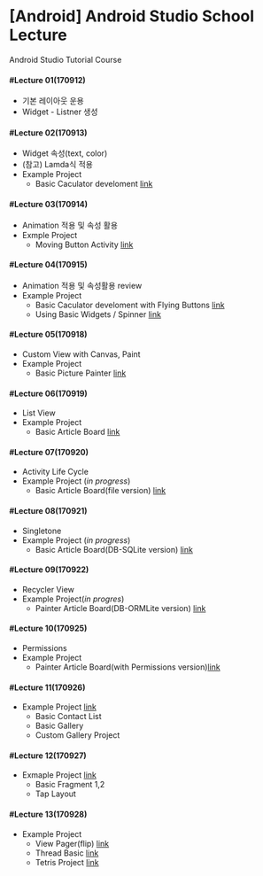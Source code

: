 # [Android] Android Studio School Lecture

Android Studio Tutorial Course

#### #Lecture 01(170912)
  * 기본 레이아웃 운용
  * Widget - Listner 생성
#### #Lecture 02(170913)
  * Widget 속성(text, color)
  * (참고) Lamda식 적용
  * Example Project
    * Basic Caculator develoment [link](https://github.com/RicheyHans/-Android-Android_Studio_Lecture/blob/master/BasicLayout/BasicCaculator.md)
#### #Lecture 03(170914)
  * Animation 적용 및 속성 활용
  * Exmple Project
    * Moving Button Activity [link](https://github.com/RicheyHans/-Android-Android_Studio_Lecture/blob/master/Animation_170914after/MovingButtonActivity.md)
#### #Lecture 04(170915)
  * Animation 적용 및 속성활용 review
  * Example Project
    * Basic Caculator develoment with Flying Buttons [link](https://github.com/RicheyHans/-Android-Android_Studio_Lecture/blob/master/BasicLayout/BasicCaculator.md)
    * Using Basic Widgets / Spinner [link](https://github.com/RicheyHans/-Android-Android_Studio_Lecture/blob/master/BasicWidget_170915/BasicWidget_170915.md)
#### #Lecture 05(170918)
  * Custom View with Canvas, Paint
  * Example Project
    * Basic Picture Painter [link](https://github.com/RicheyHans/-Android-Android_Studio_Lecture/blob/master/Lecture/170918/170918_Android.md)
#### #Lecture 06(170919)
  * List View
  * Example Project
    * Basic Article Board [link](https://github.com/RicheyHans/-Android-Android_Studio_Lecture/blob/master/Lecture/170919/170919_Android.md)
#### #Lecture 07(170920)     
  * Activity Life Cycle
  * Example Project (_in progress_)
    * Basic Article Board(file version)  [link](https://github.com/RicheyHans/-Android-Android_Studio_Lecture/blob/master/Lecture/170920/170920_Android.md)
#### #Lecture 08(170921)
  * Singletone
  * Example Project (_in progress_)
    * Basic Article Board(DB-SQLite version) [link](https://github.com/RicheyHans/-Android-Android_Studio_Lecture/blob/master/Lecture/170921/170921_Android.md)
#### #Lecture 09(170922)
  * Recycler View
  * Example Project(_in progres_)
    * Painter Article Board(DB-ORMLite version) [link](https://github.com/RicheyHans/-Android-Android_Studio_Lecture/tree/master/AndroidMemoORM_170922)
#### #Lecture 10(170925)
  * Permissions
  * Example Project
    * Painter Article Board(with Permissions version)[link](https://github.com/RicheyHans/-Android-Android_Studio_Lecture/tree/master/AndroidMemoORM_170922)
#### #Lecture 11(170926)
  * Example Project [link](https://github.com/RicheyHans/-Android-Android_Studio_Lecture/blob/master/Lecture/170926/170926_Android.md)
    * Basic Contact List
    * Basic Gallery
    * Custom Gallery Project
#### #Lecture 12(170927)
  * Exmaple Project [link](https://github.com/RicheyHans/-Android-Android_Studio_Lecture/blob/master/Lecture/170927/170927_Android.md)
    * Basic Fragment 1,2
    * Tap Layout
#### #Lecture 13(170928)
  * Example Project
    * View Pager(flip) [link]()
    * Thread Basic [link]()
    * Tetris Project [link]()
